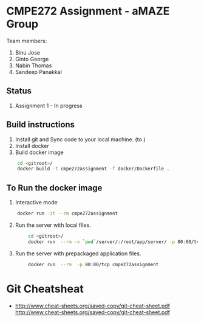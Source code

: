 # CMPE272 Assignment - aMAZE Group

Team members: 
1. Binu Jose
2. Ginto George
3. Nabin Thomas
4. Sandeep Panakkal

## Status

1. Assignment 1 - In progress

## Build instructions
1. Install git and Sync code to your local machine. (to <gitroot>)
2. Install docker
3. Build docker image
```bash
    cd <gitroot>/ 
    docker build -t cmpe272assignment -f docker/Dockerfile .
```

## To Run the docker image
1. Interactive mode
```bash
    docker run -it --rm cmpe272assignment
```
2. Run the server with local files.
```bash
        cd <gitroot>/ 
        docker run  --rm -v `pwd`/server/:/root/app/server/ -p 80:80/tcp cmpe272assignment
```
3. Run the server with prepackaged application files. 
```bash
        docker run  --rm  -p 80:80/tcp cmpe272assignment
```

# Git Cheatsheat
- http://www.cheat-sheets.org/saved-copy/git-cheat-sheet.pdf
http://www.cheat-sheets.org/saved-copy/git-cheat-sheet.pdf
